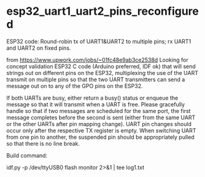 # esp32_uart1_uart2_pins_reconfigured
ESP32 code: Round-robin tx of UART1&amp;UART2 to multiple pins; rx UART1 and UART2 on fixed pins.

from https://www.upwork.com/jobs/~01fc48e9ab3ce2538d
Looking for concept validation ESP32 C code (Arduino preferred, IDF ok) that will send strings out on different pins on the ESP32, multiplexing the use of the UART transmit on multiple pins so that the two UART transmitters can send a message out on to any of the GPO pins on the ESP32.

If both UARTs are busy, either return a busy() status or enqueue the message so that it will transmit when a UART is free. Please gracefully handle so that if two messages are scheduled for the same port, the first message completes before the second is sent (either from the same UART or the other UARTs after pin mapping change). UART pin changes should occur only after the respective TX register is empty. When switching UART from one pin to another, the suspended pin should be appropriately pulled so that there is no line break.

Build command:

 idf.py -p /dev/ttyUSB0 flash monitor 2>&1 | tee log1.txt
